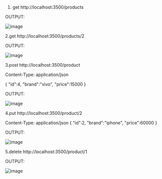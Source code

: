 1. get http://localhost:3500/products

OUTPUT:

![image](https://github.com/TVimala/Fullstack/assets/143889003/de38547a-f1d6-44ad-aad0-b89ba29f2e71)

2.get http://localhost:3500/products/2

OUTPUT:

![image](https://github.com/TVimala/Fullstack/assets/143889003/cf1ca8be-2543-4465-8188-a47867cbf1a8)

3.post http://localhost:3500/product

Content-Type: application/json

 {
        "id":4,
        "brand":"vivo",
        "price":15000
}

OUTPUT:

![image](https://github.com/TVimala/Fullstack/assets/143889003/43406ad9-2eeb-4985-88da-ce7e0f01113c)

4.put http://localhost:3500/product/2

Content-Type: application/json
 {
        "id":2,
        "brand":"iphone",
        "price":60000
}

OUTPUT:

![image](https://github.com/TVimala/Fullstack/assets/143889003/03a03cdd-06d9-4b3c-b784-bf05339cd2d8)

5.delete http://localhost:3500/product/1

OUTPUT:

![image](https://github.com/TVimala/Fullstack/assets/143889003/9c33ee8b-24e5-4402-b57a-37e9d7a65ab7)







